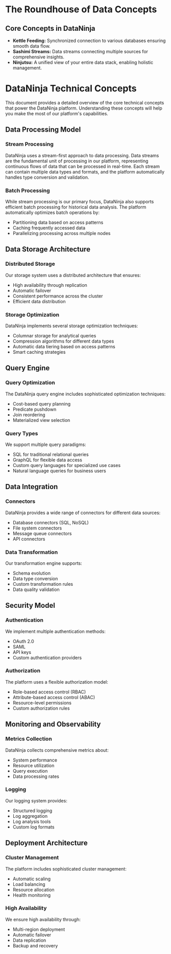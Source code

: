 # The Roundhouse of Data Concepts

## Core Concepts in DataNinja
- **Kettle Feeding:** Synchronized connection to various databases ensuring smooth data flow.
- **Sashimi Streams:** Data streams connecting multiple sources for comprehensive insights.
- **Ninjutsu:** A unified view of your entire data stack, enabling holistic management.

# DataNinja Technical Concepts

This document provides a detailed overview of the core technical concepts that power the DataNinja platform. Understanding these concepts will help you make the most of our platform's capabilities.

## Data Processing Model

### Stream Processing
DataNinja uses a stream-first approach to data processing. Data streams are the fundamental unit of processing in our platform, representing continuous flows of data that can be processed in real-time. Each stream can contain multiple data types and formats, and the platform automatically handles type conversion and validation.

### Batch Processing
While stream processing is our primary focus, DataNinja also supports efficient batch processing for historical data analysis. The platform automatically optimizes batch operations by:
- Partitioning data based on access patterns
- Caching frequently accessed data
- Parallelizing processing across multiple nodes

## Data Storage Architecture

### Distributed Storage
Our storage system uses a distributed architecture that ensures:
- High availability through replication
- Automatic failover
- Consistent performance across the cluster
- Efficient data distribution

### Storage Optimization
DataNinja implements several storage optimization techniques:
- Columnar storage for analytical queries
- Compression algorithms for different data types
- Automatic data tiering based on access patterns
- Smart caching strategies

## Query Engine

### Query Optimization
The DataNinja query engine includes sophisticated optimization techniques:
- Cost-based query planning
- Predicate pushdown
- Join reordering
- Materialized view selection

### Query Types
We support multiple query paradigms:
- SQL for traditional relational queries
- GraphQL for flexible data access
- Custom query languages for specialized use cases
- Natural language queries for business users

## Data Integration

### Connectors
DataNinja provides a wide range of connectors for different data sources:
- Database connectors (SQL, NoSQL)
- File system connectors
- Message queue connectors
- API connectors

### Data Transformation
Our transformation engine supports:
- Schema evolution
- Data type conversion
- Custom transformation rules
- Data quality validation

## Security Model

### Authentication
We implement multiple authentication methods:
- OAuth 2.0
- SAML
- API keys
- Custom authentication providers

### Authorization
The platform uses a flexible authorization model:
- Role-based access control (RBAC)
- Attribute-based access control (ABAC)
- Resource-level permissions
- Custom authorization rules

## Monitoring and Observability

### Metrics Collection
DataNinja collects comprehensive metrics about:
- System performance
- Resource utilization
- Query execution
- Data processing rates

### Logging
Our logging system provides:
- Structured logging
- Log aggregation
- Log analysis tools
- Custom log formats

## Deployment Architecture

### Cluster Management
The platform includes sophisticated cluster management:
- Automatic scaling
- Load balancing
- Resource allocation
- Health monitoring

### High Availability
We ensure high availability through:
- Multi-region deployment
- Automatic failover
- Data replication
- Backup and recovery
